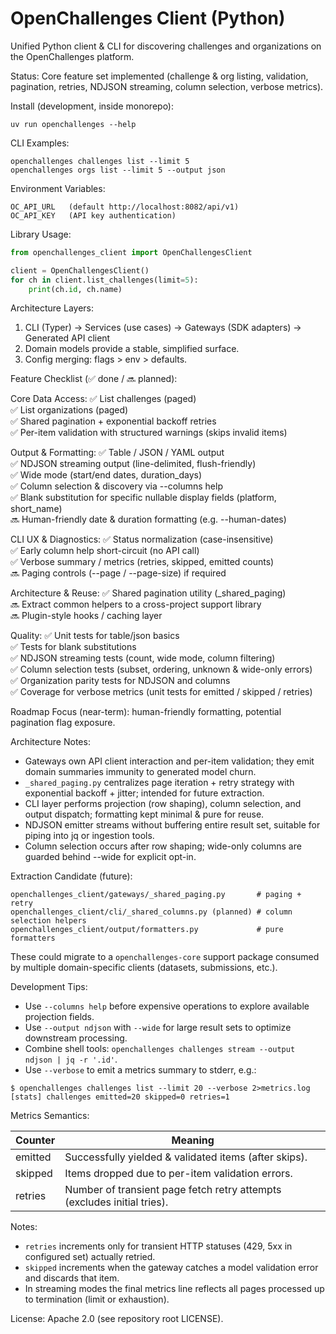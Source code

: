 # OpenChallenges Client (Python)

Unified Python client & CLI for discovering challenges and organizations on the OpenChallenges platform.

Status: Core feature set implemented (challenge & org listing, validation, pagination, retries, NDJSON streaming, column selection, verbose metrics).

Install (development, inside monorepo):

    uv run openchallenges --help

CLI Examples:

    openchallenges challenges list --limit 5
    openchallenges orgs list --limit 5 --output json

Environment Variables:

    OC_API_URL   (default http://localhost:8082/api/v1)
    OC_API_KEY   (API key authentication)

Library Usage:

```python
from openchallenges_client import OpenChallengesClient

client = OpenChallengesClient()
for ch in client.list_challenges(limit=5):
	print(ch.id, ch.name)
```

Architecture Layers:

1. CLI (Typer) -> Services (use cases) -> Gateways (SDK adapters) -> Generated API client
2. Domain models provide a stable, simplified surface.
3. Config merging: flags > env > defaults.

Feature Checklist (✅ done / 🔜 planned):

Core Data Access:
✅ List challenges (paged)  
✅ List organizations (paged)  
✅ Shared pagination + exponential backoff retries  
✅ Per-item validation with structured warnings (skips invalid items)

Output & Formatting:
✅ Table / JSON / YAML output  
✅ NDJSON streaming output (line-delimited, flush-friendly)  
✅ Wide mode (start/end dates, duration_days)  
✅ Column selection & discovery via --columns help  
✅ Blank substitution for specific nullable display fields (platform, short_name)  
🔜 Human-friendly date & duration formatting (e.g. --human-dates)

CLI UX & Diagnostics:
✅ Status normalization (case-insensitive)  
✅ Early column help short-circuit (no API call)  
✅ Verbose summary / metrics (retries, skipped, emitted counts)  
🔜 Paging controls (--page / --page-size) if required

Architecture & Reuse:
✅ Shared pagination utility (\_shared_paging)  
🔜 Extract common helpers to a cross-project support library  
🔜 Plugin-style hooks / caching layer

Quality:
✅ Unit tests for table/json basics  
✅ Tests for blank substitutions  
✅ NDJSON streaming tests (count, wide mode, column filtering)  
✅ Column selection tests (subset, ordering, unknown & wide-only errors)  
✅ Organization parity tests for NDJSON and columns  
✅ Coverage for verbose metrics (unit tests for emitted / skipped / retries)

Roadmap Focus (near-term): human-friendly formatting, potential pagination flag exposure.

Architecture Notes:

- Gateways own API client interaction and per-item validation; they emit domain summaries immunity to generated model churn.
- `_shared_paging.py` centralizes page iteration + retry strategy with exponential backoff + jitter; intended for future extraction.
- CLI layer performs projection (row shaping), column selection, and output dispatch; formatting kept minimal & pure for reuse.
- NDJSON emitter streams without buffering entire result set, suitable for piping into jq or ingestion tools.
- Column selection occurs after row shaping; wide-only columns are guarded behind --wide for explicit opt-in.

Extraction Candidate (future):

```
openchallenges_client/gateways/_shared_paging.py       # paging + retry
openchallenges_client/cli/_shared_columns.py (planned) # column selection helpers
openchallenges_client/output/formatters.py             # pure formatters
```

These could migrate to a `openchallenges-core` support package consumed by multiple domain-specific clients (datasets, submissions, etc.).

Development Tips:

- Use `--columns help` before expensive operations to explore available projection fields.
- Use `--output ndjson` with `--wide` for large result sets to optimize downstream processing.
- Combine shell tools: `openchallenges challenges stream --output ndjson | jq -r '.id'`.
- Use `--verbose` to emit a metrics summary to stderr, e.g.:

```
$ openchallenges challenges list --limit 20 --verbose 2>metrics.log
[stats] challenges emitted=20 skipped=0 retries=1
```

Metrics Semantics:

| Counter | Meaning                                                                 |
| ------- | ----------------------------------------------------------------------- |
| emitted | Successfully yielded & validated items (after skips).                   |
| skipped | Items dropped due to per-item validation errors.                        |
| retries | Number of transient page fetch retry attempts (excludes initial tries). |

Notes:

- `retries` increments only for transient HTTP statuses (429, 5xx in configured set) actually retried.
- `skipped` increments when the gateway catches a model validation error and discards that item.
- In streaming modes the final metrics line reflects all pages processed up to termination (limit or exhaustion).

License: Apache 2.0 (see repository root LICENSE).
